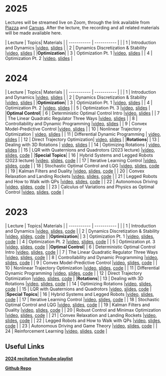 # 2025

Lectures will be streamed live on Zoom, through the link available from [Piazza](https://piazza.com/cmu/spring2025/16745/home) and [Canvas](https://canvas.cmu.edu/courses/46532). After the lecture, the recording and all related materials will be made available here.

| Lecture     | Topics| Materials |
| ----------- | -----------         | | 
| 1     | Introduction and Dynamics      |[video](https://www.youtube.com/watch?v=SvAYJC7jug8&list=PLZnJoM76RM6IAJfMXd1PgGNXn3dxhkVgI), [slides](https://github.com/Optimal-Control-16-745/lecture-notebooks/tree/main/Lecture%201) |
| 2     | Dynamics Discretization & Stability      |[video](https://www.youtube.com/watch?v=_Swoo8n7DFM&list=PLZnJoM76RM6IAJfMXd1PgGNXn3dxhkVgI&index=2), [slides](https://github.com/Optimal-Control-16-745/lecture-notebooks/tree/main/Lecture%202) |
|**Optimization**|
| 3     | Optimization Pt. 1      |[video](https://www.youtube.com/watch?v=f7yF0KOV-sI&list=PLZnJoM76RM6IAJfMXd1PgGNXn3dxhkVgI&index=3), [slides](https://github.com/Optimal-Control-16-745/lecture-notebooks/tree/main/Lecture%203) |
| 4     | Optimization Pt. 2      |[video](https://www.youtube.com/watch?v=lIuPIlDxLNU&list=PLZnJoM76RM6IAJfMXd1PgGNXn3dxhkVgI&index=4), [slides](https://github.com/Optimal-Control-16-745/lecture-notebooks/tree/main/Lecture%204) |

# 2024

| Lecture     | Topics| Materials |
| ----------- | -----------         | | 
| 1     | Introduction and Dynamics      |[video](https://www.youtube.com/watch?v=Kj88Nory8ec), [slides](https://github.com/Optimal-Control-16-745/lecture-notebooks/tree/master/Lecture%201) |
| 2     | Dynamics Discretization & Stability      |[video](https://youtu.be/Ne6oUqjAT6o), [slides](https://github.com/Optimal-Control-16-745/lecture-notebooks/tree/master/Lecture%202) |
|**Optimization**|
| 3     | Optimization Pt. 1      |[video](https://www.youtube.com/watch?v=FV8r2o0ZUiM), [slides](https://github.com/Optimal-Control-16-745/lecture-notebooks/tree/master/Lecture%203) |
| 4     | Optimization Pt. 2      |[video](https://www.youtube.com/watch?v=VPvpe75JHNQ), [slides](https://github.com/Optimal-Control-16-745/lecture-notebooks/tree/master/Lecture%204) |
| 5     | Optimization Pt. 3      |[video](https://www.youtube.com/watch?v=-f1pu8vsnYw), [slides](https://github.com/Optimal-Control-16-745/lecture-notebooks/tree/master/Lecture%205) |
|**Optimal Control**|
| 6     | Deterministic Optimal Control Intro      |[video](https://www.youtube.com/watch?v=u9vNBi62HsI), [slides](https://github.com/Optimal-Control-16-745/lecture-notebooks/tree/master/Lecture%206) |
| 7     | The Linear Quadratic Regulator Three Ways      |[video](https://www.youtube.com/watch?v=LcLCE7KiEB8), [slides](https://github.com/Optimal-Control-16-745/lecture-notebooks/tree/master/Lecture%207) |
| 8     | Controllability and Dynamic Programming      |[video](https://www.youtube.com/watch?v=cgRaP_TYZow), [slides](https://github.com/Optimal-Control-16-745/lecture-notebooks/tree/master/Lecture%208) |
| 9     | Convex Model-Predictive Control      |[video](https://www.youtube.com/watch?v=i-XEj8JY4Y0), [slides](https://github.com/Optimal-Control-16-745/lecture-notebooks/tree/master/Lecture%209) |
| 10    | Nonlinear Trajectory Optimization | [video](https://www.youtube.com/watch?v=t0vaNTZIC20), [slides](https://github.com/Optimal-Control-16-745/lecture-notebooks/tree/master/Lecture%2010) |
| 11    | Differential Dynamic Programming | [video](https://www.youtube.com/watch?v=qusvkcoHyz0), [slides](https://github.com/Optimal-Control-16-745/lecture-notebooks/tree/master/Lecture%2011) |
| 12    | Direct Trajectory Optimization| [video](https://youtu.be/8VAiAxa6-sM?si=OwQXgYkxcPXdHRyC), [slides](https://github.com/Optimal-Control-16-745/lecture-notebooks/tree/master/Lecture%2012) |
|**Rotations**|
| 13    | Dealing with 3D Rotations | [video](https://youtu.be/0ONcoIqfT5E?si=Q1at3Kxm8rOrmg2i), [slides](https://github.com/Optimal-Control-16-745/lecture-notebooks/tree/master/Lecture%2013) |
| 14    | Optimizing Rotations | [video](https://www.youtube.com/watch?v=8InVEfutyrQ), [slides](https://github.com/Optimal-Control-16-745/lecture-notebooks/tree/master/Lecture%2014) |
| 15     | LQR with Quaternions and Quadrotors (2023 lecture)  |[video](https://youtu.be/AxmE2uTPglg?si=3yci5Z8Dkhttcmsj), [slides](https://github.com/Optimal-Control-16-745/lecture-notebooks-2023/blob/main/Lecture%2015/Lecture%2015.pdf), [code](https://github.com/Optimal-Control-16-745/lecture-notebooks-2023/tree/main/Lecture%2015) | 
|**Special Topics**|
| 16     | Hybrid Systems and Legged Robots (2023 lecture)    |[video](https://youtu.be/3k2HXavhaY0?si=5VEvY7aWaGthtOvB), [slides](https://github.com/Optimal-Control-16-745/lecture-notebooks-2023/blob/main/Lecture%2016/Lecture%2016.pdf), [code](https://github.com/Optimal-Control-16-745/lecture-notebooks-2023/tree/main/Lecture%2016) | 
| 17     | Iterative Learning Control    |[video](https://www.youtube.com/watch?v=sscRS2RMVvw&t=1468s), [slides](https://github.com/Optimal-Control-16-745/lecture-notebooks/blob/master/Lecture%2017/Lecture%2017.pdf), [code](https://github.com/Optimal-Control-16-745/lecture-notebooks/tree/master/Lecture%2017) | 
| 18     | Stochastic Optimal Control and LQG     |[video](https://www.youtube.com/watch?v=gYXqNfmEW18), [slides](https://github.com/Optimal-Control-16-745/lecture-notebooks/blob/master/Lecture%2018/Lecture%2018.pdf), [code](https://github.com/Optimal-Control-16-745/lecture-notebooks/tree/master/Lecture%2018) | 
| 19     | Kalman Filters and Duality    |[video](https://www.youtube.com/watch?v=D2TvCKTEfbI), [slides](https://github.com/Optimal-Control-16-745/lecture-notebooks/blob/master/Lecture%2019/Lecture%2019.pdf), [code](https://github.com/Optimal-Control-16-745/lecture-notebooks/tree/master/Lecture%2019) | 
| 20     | Convex Relaxation and Landing Rockets |[video](https://www.youtube.com/watch?v=tiwFETCw5lw), [slides](https://github.com/Optimal-Control-16-745/lecture-notebooks/blob/master/Lecture%2020/Lecture%2020.pdf), [code](https://github.com/Optimal-Control-16-745/lecture-notebooks/tree/master/Lecture%2020) | 
| 21     | Legged Robots and How to Walk with QPs |[video](https://www.youtube.com/watch?v=O3V2h7-jIzg), [slides](https://github.com/Optimal-Control-16-745/lecture-notebooks/blob/master/Lecture%2021/Lecture%2021.pdf), [code](https://github.com/Optimal-Control-16-745/lecture-notebooks/tree/master/Lecture%2021) | 
| 22     | Autonomous Driving |[video](https://www.youtube.com/watch?v=4Fh0wIqaynQ), [slides](https://github.com/Optimal-Control-16-745/lecture-notebooks/blob/master/Lecture%2022/Lecture%2022.pdf), [code](https://github.com/Optimal-Control-16-745/lecture-notebooks/tree/master/Lecture%2022) | 
| 23     | Calculus of Variations and Physics as Optimal Control |[video](https://youtu.be/YbCb44ViwPU?si=eTXiPsourwF-aQ50), [slides](https://github.com/Optimal-Control-16-745/lecture-notebooks/blob/master/Lecture%2023/Lecture%2023.pdf), [code](https://github.com/Optimal-Control-16-745/lecture-notebooks/tree/master/Lecture%2023) | 

# 2023 

| Lecture     | Topics| Materials |
| ----------- | -----------         | | 
| 1     | Introduction and Dynamics      |[video](https://youtu.be/6rUdAOCNXAU?si=YeY1J_Qo8MD-uSep), [slides](https://github.com/Optimal-Control-16-745/lecture-notebooks-2023/blob/main/Lecture%201/Intro.pdf), [code](https://github.com/Optimal-Control-16-745/lecture-notebooks-2023/tree/main/Lecture%201) |
| 2     | Dynamics Discretization & Stability     |[video](https://youtu.be/GwinMLqsNuw?si=R-p1PJ_FrNwfl1H3), [slides](https://github.com/Optimal-Control-16-745/lecture-notebooks-2023/blob/main/Lecture%202/Lecture%202.pdf), [code](https://github.com/Optimal-Control-16-745/lecture-notebooks-2023/tree/main/Lecture%202) | 
|**Optimization**|
| 3     | Optimization Pt. 1     |[video](https://youtu.be/WQRaUCNCYwI?si=BJhQbsUZbEWYvubI), [slides](https://github.com/Optimal-Control-16-745/lecture-notebooks-2023/blob/main/Lecture%203/Lecture%203.pdf), [code](https://github.com/Optimal-Control-16-745/lecture-notebooks-2023/tree/main/Lecture%203) | 
| 4     | Optimization Pt. 2     |[video](https://youtu.be/0U8S6qIBvKM?si=NX4fSO0-oIwxOlAj), [slides](https://github.com/Optimal-Control-16-745/lecture-notebooks-2023/blob/main/Lecture%204/Lecture%204.pdf), [code](https://github.com/Optimal-Control-16-745/lecture-notebooks-2023/tree/main/Lecture%204) | 
| 5     | Optimization pt. 3     |[video](https://youtu.be/V9oHEF1OUHQ?si=PzZ4V_Y48jMS6hHP), [slides](https://github.com/Optimal-Control-16-745/lecture-notebooks-2023/blob/main/Lecture%205/Lecture%205.pdf), [code](https://github.com/Optimal-Control-16-745/lecture-notebooks-2023/tree/main/Lecture%205) | 
|**Optimal Control**|
| 6     | Deterministic Optimal Control Intro     |[video](https://youtu.be/U9zrNwMXktQ?si=r-GPCgq7NIX5bwBL), [slides](https://github.com/Optimal-Control-16-745/lecture-notebooks-2023/blob/main/Lecture%206/Lecture%206.pdf), [code](https://github.com/Optimal-Control-16-745/lecture-notebooks-2023/tree/main/Lecture%206) | 
| 7     | The Linear Quadratic Regulator Three Ways    |[video](https://youtu.be/yYmaNqA9_ZU?si=MY-U6_4HfhtBX3fb), [slides](https://github.com/Optimal-Control-16-745/lecture-notebooks-2023/blob/main/Lecture%207/Lecture%207.pdf), [code](https://github.com/Optimal-Control-16-745/lecture-notebooks-2023/tree/main/Lecture%207) | 
| 8     | Controllability and Dynamic Programming    |[video](https://youtu.be/WoGAwiMnCFA?si=wQFtTniN6-QlC_P-), [slides](https://github.com/Optimal-Control-16-745/lecture-notebooks-2023/blob/main/Lecture%208/Lecture%208.pdf), [code](https://github.com/Optimal-Control-16-745/lecture-notebooks-2023/tree/main/Lecture%208) | 
| 9     | Convex Model-Predictive Control    |[video](https://youtu.be/-5iWPI3BIkU?si=tRF-8LFNlDtca0tl), [slides](https://github.com/Optimal-Control-16-745/lecture-notebooks-2023/blob/main/Lecture%209/Lecture%209.pdf), [code](https://github.com/Optimal-Control-16-745/lecture-notebooks-2023/tree/main/Lecture%209) | 
| 10     | Nonlinear Trajectory Optimization     |[video](https://youtu.be/Wz5kwy1J8ZE?si=CB3dkjNadbzpXj0u), [slides](https://github.com/Optimal-Control-16-745/lecture-notebooks-2023/blob/main/Lecture%2010/Lecture%2010.pdf), [code](https://github.com/Optimal-Control-16-745/lecture-notebooks-2023/tree/main/Lecture%2010) | 
| 11     | Differential Dynamic Programming    |[video](https://youtu.be/hUf5YhSptLs?si=_uj_qYZNacnVxhFs), [slides](https://github.com/Optimal-Control-16-745/lecture-notebooks-2023/blob/main/Lecture%2011/Lecture%2011.pdf), [code](https://github.com/Optimal-Control-16-745/lecture-notebooks-2023/tree/main/Lecture%2011) | 
| 12     | Direct Trajectory Optimization    |[video](https://youtu.be/Oh4BfRX5ILg?si=oyGNnteoCkg4LeV3), [slides](https://github.com/Optimal-Control-16-745/lecture-notebooks-2023/blob/main/Lecture%2012/Lecture%2012.pdf), [code](https://github.com/Optimal-Control-16-745/lecture-notebooks-2023/tree/main/Lecture%2012) | 
|**Rotations**|
| 13     | Dealing with 3D Rotations    |[video](https://youtu.be/6iuN9l1bwm8?si=T9Y8VXZ0AYWHIiDe), [slides](https://github.com/Optimal-Control-16-745/lecture-notebooks-2023/blob/main/Lecture%2013/Lecture%2013.pdf), [code](https://github.com/Optimal-Control-16-745/lecture-notebooks-2023/tree/main/Lecture%2013) | 
| 14     | Optimizing Rotations    |[video](https://youtu.be/7t9HWMWBq70?si=SsNPUSlmQjIe7QAp), [slides](https://github.com/Optimal-Control-16-745/lecture-notebooks-2023/blob/main/Lecture%2014/Lecture%2014.pdf), [code](https://github.com/Optimal-Control-16-745/lecture-notebooks-2023/tree/main/Lecture%2014) | 
| 15     | LQR with Quaternions and Quadrotors    |[video](https://youtu.be/AxmE2uTPglg?si=3yci5Z8Dkhttcmsj), [slides](https://github.com/Optimal-Control-16-745/lecture-notebooks-2023/blob/main/Lecture%2015/Lecture%2015.pdf), [code](https://github.com/Optimal-Control-16-745/lecture-notebooks-2023/tree/main/Lecture%2015) | 
|**Special Topics**|
| 16     | Hybrid Systems and Legged Robots     |[video](https://youtu.be/3k2HXavhaY0?si=5VEvY7aWaGthtOvB), [slides](https://github.com/Optimal-Control-16-745/lecture-notebooks-2023/blob/main/Lecture%2016/Lecture%2016.pdf), [code](https://github.com/Optimal-Control-16-745/lecture-notebooks-2023/tree/main/Lecture%2016) | 
| 17     | Iterative Learning Control    |[video](https://youtu.be/JXZbrzJiUo4?si=uHAv-97zfqQWYM3u), [slides](https://github.com/Optimal-Control-16-745/lecture-notebooks-2023/blob/main/Lecture%2017/Lecture%2017.pdf), [code](https://github.com/Optimal-Control-16-745/lecture-notebooks-2023/tree/main/Lecture%2017) | 
| 18     | Stochastic Optimal Control and LQG     |[video](https://youtu.be/IEP8ZApmaPU?si=BacdAgQNXNPXcWag), [slides](https://github.com/Optimal-Control-16-745/lecture-notebooks-2023/blob/main/Lecture%2018/Lecture%2018.pdf), [code](https://github.com/Optimal-Control-16-745/lecture-notebooks-2023/tree/main/Lecture%2018) | 
| 19     | Kalman Filters and Duality    |[video](https://youtu.be/ZMciakM9YC0?si=gKvwoJbRiZ7fWYSD), [slides](https://github.com/Optimal-Control-16-745/lecture-notebooks-2023/blob/main/Lecture%2019/Lecture%2019.pdf), [code](https://github.com/Optimal-Control-16-745/lecture-notebooks-2023/tree/main/Lecture%2019) | 
| 20     | Robust Control and Minimax Optimization     |[video](https://youtu.be/GmIFVr-HXPs?si=U5aPyRYyeEd3JyuA), [slides](https://github.com/Optimal-Control-16-745/lecture-notebooks-2023/blob/main/Lecture%2020/Lecture%2020.pdf), [code](https://github.com/Optimal-Control-16-745/lecture-notebooks-2023/tree/main/Lecture%2020) | 
| 21     | Convex Relaxation and Landing Rockets     |[video](https://youtu.be/gwdcIxzp2N4?si=aDpUhNUEnTecaR-A), [slides](https://github.com/Optimal-Control-16-745/lecture-notebooks-2023/blob/main/Lecture%2021/Lecture%2021.pdf), [code](https://github.com/Optimal-Control-16-745/lecture-notebooks-2023/tree/main/Lecture%2021) | 
| 22     | Legged Robots and How to Walk with QPs    |[video](https://youtu.be/zI_dbgtVYqM?si=R8NR34sjzPpxJg-B), [slides](https://github.com/Optimal-Control-16-745/lecture-notebooks-2023/blob/main/Lecture%2022/Lecture%2022.pdf), [code](https://github.com/Optimal-Control-16-745/lecture-notebooks-2023/tree/main/Lecture%2022) | 
| 23     | Autonomous Driving and Game Theory    |[video](https://youtu.be/HfwZN9OFBO8?si=W2IjL58f08gY_WCy), [slides](https://github.com/Optimal-Control-16-745/lecture-notebooks-2023/blob/main/Lecture%2023/Lecture%2023.pdf), [code](https://github.com/Optimal-Control-16-745/lecture-notebooks-2023/tree/main/Lecture%2023) | 
| 24     | Reinforcement Learning    |[video](https://youtu.be/5wK1GXuYMZ0?si=o1w5e9h90BtvNqUr), [slides](https://github.com/Optimal-Control-16-745/lecture-notebooks-2023/blob/main/Lecture%2024/Lecture%2024.pdf), [code](https://github.com/Optimal-Control-16-745/lecture-notebooks-2023/tree/main/Lecture%2024) | 

## Useful Links

[**2024 recitation Youtube playlist**](https://www.youtube.com/watch?v=6rUdAOCNXAU&list=PLZnJoM76RM6KugDT9sw5zhAmqKnGeoLRa)

[**Github Repo**](https://github.com/Optimal-Control-16-745/lecture-notebooks-2024)